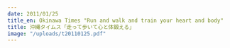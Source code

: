 ```yaml
---
date: 2011/01/25
title_en: Okinawa Times "Run and walk and train your heart and body"
title: 沖縄タイムス「走って歩いて心と体鍛える」
image: "/uploads/t20110125.pdf"
---
```

